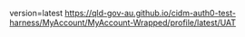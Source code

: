 version=latest
https://qld-gov-au.github.io/cidm-auth0-test-harness/MyAccount/MyAccount-Wrapped/profile/latest/UAT
